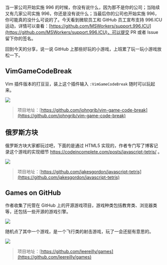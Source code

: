 当一家公司开始实施 996 的时候，你没有说什么，因为那不是你的公司；当陆续又有几家公司实施 996，你还是没有说什么；当最后你的公司也开始实施 996，你可能真的没什么可说的了。今天看到微软员工和 GitHub 员工宣布支持 996.ICU 运动，详情可以查看：[https://github.com/MSWorkers/support.996.ICU](https://github.com/MSWorkers/support.996.ICU)，可以提交 PR 或者 Issue 留下你的签名。



回到今天的分享，说一说 GitHub 上那些好玩的小游戏，上班累了玩一玩小游戏放松一下。

## VimGameCodeBreak

Vim 插件版本的打豆豆，装上这个插件输入 `:VimGameCodeBreak` 随时可以玩起来。

![](<https://user-images.githubusercontent.com/1855714/27774457-7e001646-5fcd-11e7-9e90-c37eafefad9c.gif>)

> 项目地址：[https://github.com/johngrib/vim-game-code-break](https://github.com/johngrib/vim-game-code-break)

## 俄罗斯方块

俄罗斯方块大家都玩过吧，下面的是通过 HTML5 实现的，作者专门写了博客记录这个游戏的实现细节 https://codeincomplete.com/posts/javascript-tetris/ 。

![](https://7465-test-3c9b5e-1258459492.tcb.qcloud.la/GitHub%E7%B2%BE%E9%80%89/game01.png)

> 项目地址：[https://github.com/jakesgordon/javascript-tetris](https://github.com/jakesgordon/javascript-tetris)

## Games on GitHub

作者收集了托管在 GitHub 上的开源游戏项目，游戏种类包括教育类、浏览器类等，还包括一些开源的游戏引擎。

![](https://7465-test-3c9b5e-1258459492.tcb.qcloud.la/GitHub%E7%B2%BE%E9%80%89/game02.png)

随机点了其中一个游戏，是一个飞行类的射击游戏，玩了一会还挺有意思的。

![](https://7465-test-3c9b5e-1258459492.tcb.qcloud.la/GitHub%E7%B2%BE%E9%80%89/game03.png)

> 项目地址：[https://github.com/leereilly/games](https://github.com/leereilly/games)

